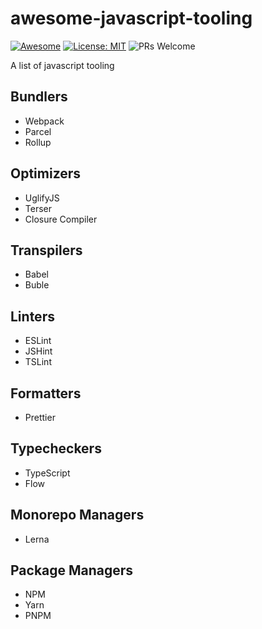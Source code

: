 # awesome-javascript-tooling

[![Awesome](https://cdn.rawgit.com/sindresorhus/awesome/d7305f38d29fed78fa85652e3a63e154dd8e8829/media/badge.svg)](https://github.com/sindresorhus/awesome)
[![License: MIT](https://img.shields.io/badge/License-MIT-green.svg)](https://opensource.org/licenses/MIT)
![PRs Welcome](https://img.shields.io/badge/PRs-welcome-brightgreen.svg)

A list of javascript tooling

## Bundlers
* Webpack
* Parcel
* Rollup

## Optimizers
* UglifyJS
* Terser
* Closure Compiler

## Transpilers
* Babel
* Buble

## Linters
* ESLint
* JSHint
* TSLint

## Formatters
* Prettier

## Typecheckers
* TypeScript
* Flow

## Monorepo Managers
* Lerna

## Package Managers
* NPM
* Yarn
* PNPM
